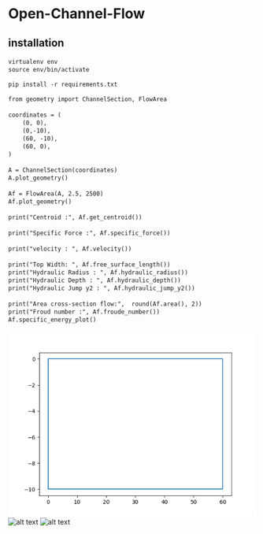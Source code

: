 # Open-Channel-Flow

## installation
```
virtualenv env
source env/bin/activate

```



```
pip install -r requirements.txt

```




```
from geometry import ChannelSection, FlowArea

coordinates = (
    (0, 0),
    (0,-10),
    (60, -10),
    (60, 0),
)

A = ChannelSection(coordinates)
A.plot_geometry()

Af = FlowArea(A, 2.5, 2500)    
Af.plot_geometry()

print("Centroid :", Af.get_centroid())

print("Specific Force :", Af.specific_force())

print("velocity : ", Af.velocity())

print("Top Width: ", Af.free_surface_length())
print("Hydraulic Radius : ", Af.hydraulic_radius())
print("Hydraulic Depth : ", Af.hydraulic_depth())
print("Hydraulic Jump y2 : ", Af.hydraulic_jump_y2())

print("Area cross-section flow:",  round(Af.area(), 2))
print("Froud number :", Af.froude_number())
Af.specific_energy_plot()

```
![alt text](https://raw.githubusercontent.com/enkaynitin/Open-Channel-Flow/master/Figure_1.png)
![alt text](ttps://raw.githubusercontent.com/enkaynitin/Open-Channel-Flow/master/Figure_2.png)
![alt text]()